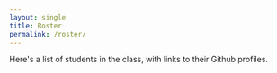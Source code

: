 ```yaml
---
layout: single
title: Roster
permalink: /roster/
---
```


Here's a list of students in the class, with links to their Github profiles.
<!--
* [Ayel](https://github.com/Ayelmo)
* [Elizabeth](https://github.com/eafinto)
* [Ellie](https://github.com/elliewhat)
* [Felekech](https://github.com/felekechgeexx)
* [Hannah](https://github.com/handunca)
* [JM](https://github.com/johnmarshallgillum)
* [Kyle](https://github.com/kpfohl)
* [Lauren](https://github.com/ltpittman)
* [Matthew](https://github.com/Msander3)
* [Megan L.](https://github.com/meliberty)
* [Megan M.](github.com/Mmarzzacco)
* [Mike](https://github.com/IGMOSS)
* [Olivia](https://github.com/oprice01)
-->
